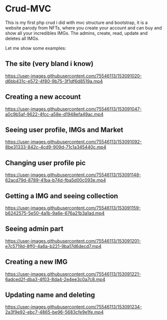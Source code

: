 # Crud-MVC

This is my first php crud i did with mvc structure and bootstrap, it is a website parody from NFTs, where you create your account and can buy and show all your incredibles IMGs.
The admins, create, read, update and deletes all IMGs.

Let me show some examples:

## The site (very bland i know)

https://user-images.githubusercontent.com/75546113/153091020-d6bb431c-e572-4f80-9b75-3f1df6d8519a.mp4

## Creating a new account

https://user-images.githubusercontent.com/75546113/153091047-a0c9b5af-9622-4fcc-a58e-d1948efa49ac.mp4

## Seeing user profile, IMGs and Market

https://user-images.githubusercontent.com/75546113/153091092-8be31333-842c-4cd9-909d-71c1a345440c.mp4

## Changing user profile pic

https://user-images.githubusercontent.com/75546113/153091148-62acd79d-8789-41ba-b74d-fba5d00c093e.mp4

## Getting a IMG and seeing collection

https://user-images.githubusercontent.com/75546113/153091159-b6242575-5e50-4a1b-9a6e-676a21b3a1ad.mp4

## Seeing admin part

https://user-images.githubusercontent.com/75546113/153091201-e7c5719d-8ff0-4a6a-b221-9ba17d6decd7.mp4

## Creating a new IMG

https://user-images.githubusercontent.com/75546113/153091221-6adced2f-dba3-4f03-8da4-2e4ee3c0a7c8.mp4

## Updating name and deleting

https://user-images.githubusercontent.com/75546113/153091234-2a3f9e92-ebc7-4865-be96-5683cfe9e1fe.mp4
